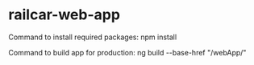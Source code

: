 # railcar-web-app

Command to install required packages: npm install

Command to build app for production: ng build --base-href "/webApp/" 

